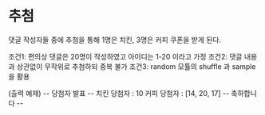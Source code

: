 # 추첨

댓글 작성자들 중에 추첨을 통해 1명은 치킨, 3명은 커피 쿠폰을 받게 된다.

조건1: 편의상 댓글은 20명이 작성하였고 아이디는 1-20 이라고 가정
조건2: 댓글 내용과 상관없이 무작위로 추첨하되 중복 불가
조건3: random 모튤의 shuffle 과 sample 을 활용

(출력 예제)
-- 당첨자 발표 --
치킨 당첨자 : 10
커피 당첨자 : [14, 20, 17]
-- 축하합니다 --
